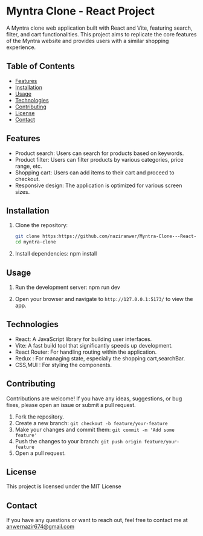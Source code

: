 # Myntra Clone - React Project

A Myntra clone web application built with React and Vite, featuring search, filter, and cart functionalities. This project aims to replicate the core features of the Myntra website and provides users with a similar shopping experience.

## Table of Contents

- [Features](#features)
- [Installation](#installation)
- [Usage](#usage)
- [Technologies](#technologies)
- [Contributing](#contributing)
- [License](#license)
- [Contact](#contact)

## Features

- Product search: Users can search for products based on keywords.
- Product filter: Users can filter products by various categories, price range, etc.
- Shopping cart: Users can add items to their cart and proceed to checkout.
- Responsive design: The application is optimized for various screen sizes.

## Installation

1. Clone the repository:

   ```bash
   git clone https:https://github.com/naziranwer/Myntra-Clone---React-Project---js6j5hrb2fc9
   cd myntra-clone
   ```

2. Install dependencies: npm install

## Usage

1. Run the development server: npm run dev

2. Open your browser and navigate to `http://127.0.0.1:5173/` to view the app.

## Technologies

- React: A JavaScript library for building user interfaces.
- Vite: A fast build tool that significantly speeds up development.
- React Router: For handling routing within the application.
- Redux : For managing state, especially the shopping cart,searchBar.
- CSS,MUI : For styling the components.

## Contributing

Contributions are welcome! If you have any ideas, suggestions, or bug fixes, please open an issue or submit a pull request.

1. Fork the repository.
2. Create a new branch: `git checkout -b feature/your-feature`
3. Make your changes and commit them: `git commit -m 'Add some feature'`
4. Push the changes to your branch: `git push origin feature/your-feature`
5. Open a pull request.

## License

This project is licensed under the MIT License

## Contact

If you have any questions or want to reach out, feel free to contact me at anwernazir674@gmail.com

